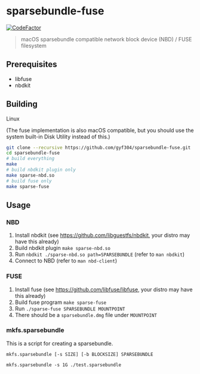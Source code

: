 # sparsebundle-fuse
[![CodeFactor](https://www.codefactor.io/repository/github/gyf304/sparsebundle-fuse/badge)](https://www.codefactor.io/repository/github/gyf304/sparsebundle-fuse)

> macOS sparsebundle compatible network block device (NBD) / FUSE filesystem

## Prerequisites

* libfuse
* nbdkit

## Building

Linux

(The fuse implementation is also macOS compatible,
but you should use the system built-in Disk Utility instead of this.)

```sh
git clone --recursive https://github.com/gyf304/sparsebundle-fuse.git
cd sparsebundle-fuse
# build everything
make
# build nbdkit plugin only
make sparse-nbd.so
# build fuse only
make sparse-fuse
```

## Usage

### NBD

1. Install nbdkit (see https://github.com/libguestfs/nbdkit, your distro may have this already)
2. Build nbdkit plugin `make sparse-nbd.so`
3. Run `nbdkit ./sparse-nbd.so path=SPARSEBUNDLE` (refer to `man nbdkit`)
4. Connect to NBD (refer to `man nbd-client`)

### FUSE

1. Install fuse (see https://github.com/libfuse/libfuse, your distro may have this already)
2. Build fuse program `make sparse-fuse`
3. Run `./sparse-fuse SPARSEBUNDLE MOUNTPOINT`
4. There should be a `sparsebundle.dmg` file under `MOUNTPOINT`

### mkfs.sparsebundle

This is a script for creating a sparsebundle.

```
mkfs.sparsebundle [-s SIZE] [-b BLOCKSIZE] SPARSEBUNDLE

mkfs.sparsebundle -s 1G ./test.sparsebundle
```
